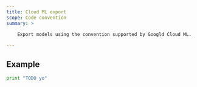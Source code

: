 ```yaml
---
title: Cloud ML export
scope: Code convention
summary: >

    Export models using the convention supported by Googld Cloud ML.

---
```


## Example

``` python
print "TODO yo"
```
